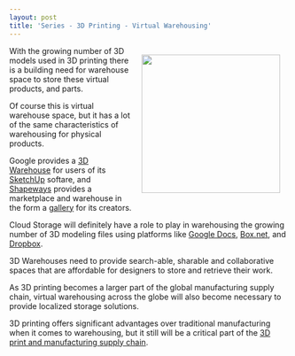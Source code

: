 ```yaml
---
layout: post
title: 'Series - 3D Printing - Virtual Warehousing'
---
```

<p><img style="padding: 15px;" src="http://kinlane-productions.s3.amazonaws.com/3D-Printing/3d-printing-warehousing.jpg" alt="" width="250" align="right" />With the growing number of 3D models used in 3D printing there is a building need for warehouse space to store these virtual products, and parts.</p>
<p>Of course this is virtual warehouse space, but it has a lot of the same characteristics of warehousing for physical products.</p>
<p>Google provides a <a title="3D Warehouse" href="http://sketchup.google.com/3dwarehouse/">3D Warehouse</a> for users of its <a title="SketchUp" href="http://sketchup.google.com/">SketchUp</a> softare, and <a title="Shapeways" href="http://www.shapeways.com/">Shapeways</a> provides a marketplace and warehouse in the form a <a title="Gallery" href="http://www.shapeways.com/gallery">gallery</a> for its creators.</p>
<p>Cloud Storage will definitely have a role to play in warehousing the growing number of 3D modeling files using platforms like <a title="Google Docs" href="http://docs.google.com">Google Docs</a>, <a title="Box.net" href="http://Box.net">Box.net</a>, and <a title="Dropbox" href="/admin/blog/www.dropbox.com">Dropbox</a>.</p>
<p>3D Warehouses need to provide search-able, sharable and collaborative spaces that are affordable for designers to store and retrieve their work.</p>
<p>As 3D printing becomes a larger part of the global manufacturing supply chain, virtual warehousing across the globe will also become necessary to provide localized storage solutions.</p>
<p>3D printing offers significant advantages over traditional manufacturing when it comes to warehousing, but it still will be a critical part of the <a title="3D print and manufacturing supply chain" href="http://www.kinlane.com/2011/05/3d-printing-and-manufacturing-supply-chain/">3D print and manufacturing supply chain</a>.</p>